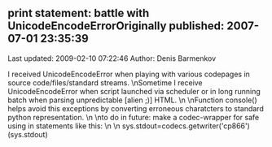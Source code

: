 ## print statement: battle with UnicodeEncodeErrorOriginally published: 2007-07-01 23:35:39 
Last updated: 2009-02-10 07:22:46 
Author: Denis Barmenkov 
 
I received UnicodeEncodeError when playing with various codepages in source code/files/standard streams.\nSometime I receive UnicodeEncodeError when script launched via scheduler or in long running batch when parsing unpredictable [alien ;)] HTML.\n\nFunction console() helps avoid this exceptions by converting erroneous charatcters to standard python representation.\n\nto do in future: make a codec-wrapper for safe using in statements like this:\n\n    sys.stdout=codecs.getwriter('cp866')(sys.stdout)